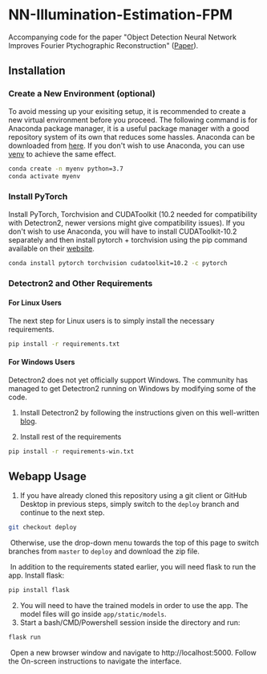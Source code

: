 # NN-Illumination-Estimation-FPM
Accompanying code for the paper "Object Detection Neural Network Improves Fourier Ptychographic Reconstruction" ([Paper](https://doi.org/10.1364/OE.409679)).


## Installation

### Create a New Environment (optional)
To avoid messing up your exisiting setup, it is recommended to create a new virtual environment before you proceed. The following command is for Anaconda package manager, it is a useful package manager with a good repository system of its own that reduces some hassles. Anaconda can be downloaded from [here](https://www.anaconda.com/products/individual). If you don't wish to use Anaconda, you can use [venv](https://docs.python.org/3/library/venv.html#creating-virtual-environments) to achieve the same effect.

```bash 
conda create -n myenv python=3.7
conda activate myenv
```

### Install PyTorch
Install PyTorch, Torchvision and CUDAToolkit (10.2 needed for compatibility with Detectron2, newer versions might give compatibility issues). If you don't wish to use Anaconda, you will have to install CUDAToolkit-10.2 separately and then install pytorch + torchvision using the pip command available on their [website](https://pytorch.org/).

```bash
conda install pytorch torchvision cudatoolkit=10.2 -c pytorch
```

### Detectron2 and Other Requirements

#### For Linux Users
The next step for Linux users is to simply install the necessary requirements.

```bash
pip install -r requirements.txt
```

#### For Windows Users
Detectron2 does not yet officially support Windows. The community has managed to get Detectron2 running on Windows by modifying some of the code.

1. Install Detectron2 by following the instructions given on this well-written [blog](https://medium.com/@dgmaxime/how-to-easily-install-detectron2-on-windows-10-39186139101c).

2. Install rest of the requirements

```bash
pip install -r requirements-win.txt
```


## Webapp Usage
1. If you have already cloned this repository using a git client or GitHub Desktop in previous steps, simply switch to the ```deploy``` branch and continue to the next step.

```bash
git checkout deploy
```

​	Otherwise, use the drop-down menu towards the top of this page to switch branches from ```master``` to ```deploy``` and download the zip file.

​	In addition to the requirements stated earlier, you will need flask to run the app. Install flask:

```bash
pip install flask
```



2. You will need to have the trained models in order to use the app. The model files will go inside `app/static/models`.
3. Start a bash/CMD/Powershell session inside the directory and run:

```bash
flask run
```

​	Open a new browser window and navigate to http://localhost:5000. Follow the On-screen instructions to navigate the interface.